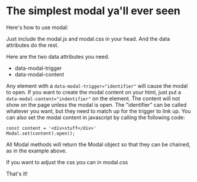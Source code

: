  # The simplest modal ya'll ever seen

 Here's how to use modal:

 Just include the modal.js and modal.css in your head. And the data attributes do the rest.

 Here are the two data attributes you need.

 - data-modal-trigger
 - data-modal-content

  Any element with a `data-modal-trigger="identifier"` will cause the modal to open.
  If you want to create the modal content on your html, just put a
  `data-modal-content="indentifier"` on the element. The content will not show on the page unless the modal
  is open. The "identifier" can be called whatever you want, but they need to match up 
  for the trigger to link up. You can also set the modal content in javascript by calling the following code:
  
  ```
  const content = '<div>stuff</div>'
  Modal.set(content).open();
  ```

  All Modal methods will return the Modal object so that they can be chained, as in the
  example above.
  
  If you want to adjust the css you can in modal.css

  That's it!